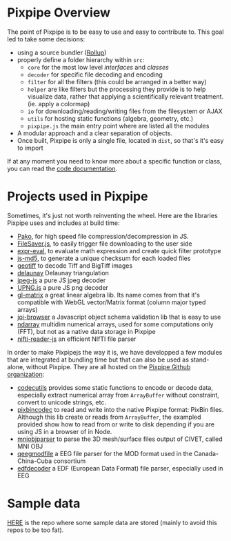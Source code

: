 # Pixpipe Overview
The point of Pixpipe is to be easy to use and easy to contribute to. This goal led to take some decisions:  
- using a source bundler ([Rollup](http://rollupjs.org/))
- properly define a folder hierarchy within `src`:
  - `core` for the most low level *interfaces* and *classes*
  - `decoder` for specific file decoding and encoding
  - `filter` for all the filters (this could be arranged in a better way)
  - `helper` are like filters but the processing they provide is to help visualize data, rather that applying a scientifically relevant treatment. (ie. apply a colormap)
  - `io` for downloading/reading/writing files from the filesystem or AJAX
  - `utils` for hosting static functions (algebra, geometry, etc.)
  - `pixpipe.js` the main entry point where are listed all the modules
- A modular approach and a clear separation of objects.
- Once built, Pixpipe is only a single file, located in `dist`, so that's it's easy to import

If at any moment you need to know more about a specific function or class, you can read the [code documentation](pixpipe.github.io/pixpipejs/doc/).

# Projects used in Pixpipe
Sometimes, it's just not worth reinventing the wheel. Here are the libraries Pixpipe uses and includes at build time:
- [Pako](https://github.com/nodeca/pako), for high speed file compression/decompression in JS.
- [FileSaver.js](https://github.com/eligrey/FileSaver.js), to easily trigger file downloading to the user side
- [expr-eval](https://github.com/silentmatt/expr-eval), to evaluate math expression and create quick filter prototype
- [js-md5](https://github.com/emn178/js-md5), to generate a unique checksum for each loaded files
- [geotiff](https://github.com/constantinius/geotiff.js) to decode Tiff and BigTiff images
- [delaunay](https://github.com/ironwallaby/delaunay) Delaunay triangulation
- [jpeg-js](https://github.com/eugeneware/jpeg-js) a pure JS jpeg decoder
- [UPNG.js](https://github.com/photopea/UPNG.js) a pure JS png decoder
- [gl-matrix](http://glmatrix.net/) a great linear algebra lib. Its name comes from that it's compatible with WebGL vector/Matrix format (column major typed arrays)
- [joi-browser](https://github.com/jeffbski/joi-browser) a Javascript object schema validation lib that is easy to use
- [ndarray](https://github.com/scijs/ndarray) multidim numerical arrays, used for some computations only (FFT), but not as a native data storage in Pixpipe
- [nifti-reader-js](https://github.com/rii-mango/NIFTI-Reader-JS) an efficient NIfTI file parser

In order to make Pixpipejs the way it is, we have developped a few modules that are integrated at bundling time but that can also be used as stand-alone, without Pixpipe. They are all hosted on the [Pixpipe Github organization](https://github.com/Pixpipe):
- [codecutils](https://github.com/Pixpipe/codecutils) provides some static functions to encode or decode data, especially extract numerical array from `ArrayBuffer` without constraint, convert to unicode strings, etc.
- [pixbincodec](https://github.com/Pixpipe/pixbincodec) to read and write into the native Pixpipe format: PixBin files. Although this lib create or reads from `ArrayBuffer`, the exampled provided show how to read from or write to disk depending if you are using JS in a browser of in Node.
- [mniobjparser](https://github.com/Pixpipe/mniobjparser) to parse the 3D mesh/surface files output of CIVET, called MNI OBJ
- [qeegmodfile](https://github.com/Pixpipe/qeegmodfile) a EEG file parser for the MOD format used in the Canada-China-Cuba consortium
- [edfdecoder](https://github.com/Pixpipe/edfdecoder) a EDF (European Data Format) file parser, especially used in EEG


# Sample data
[HERE](https://github.com/Pixpipe/pixpipeData) is the repo where some sample data are stored (mainly to avoid this repos to be too fat).
